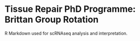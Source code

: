 # Tissue Repair PhD Programme: Brittan Group Rotation
R Markdown used for scRNAseq analysis and interpretation.
